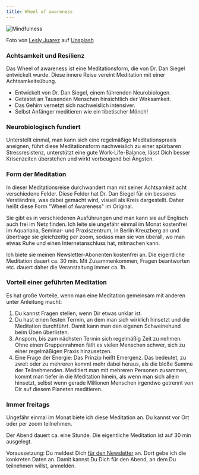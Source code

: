```yaml
---
title: Wheel of awareness
---
```


![Mindfulness](/assets/2023-04-12-mindfulness.jpg)

Foto von <a href="https://unsplash.com/@jblesly?utm_source=unsplash&utm_medium=referral&utm_content=creditCopyText">Lesly Juarez</a> auf <a href="https://unsplash.com/de/s/fotos/achtsamkeit?utm_source=unsplash&utm_medium=referral&utm_content=creditCopyText">Unsplash</a>
  
  
 ### Achtsamkeit und Resilienz
 
 Das Wheel of awareness ist eine Meditationsform, die von Dr. Dan Siegel entwickelt wurde. Diese innere Reise vereint Meditation mit einer Achtsamkeitsübung.  
 
- Entwickelt von Dr. Dan Siegel, einem führenden Neurobiologen.
- Getestet an Tausenden Menschen hinsichtlich der Wirksamkeit.
- Das Gehirn vernetzt sich nachweislich intensiver. 
- Selbst Anfänger meditieren wie ein tibetischer Mönch! 
  
### Neurobiologisch fundiert
Unterstellt einmal, man kann sich eine regelmäßige Meditationspraxis aneignen, führt diese Meditationsform nachweislich zu einer 
spürbaren Stressresistenz, unterstützt eine gute Work-Life-Balance, lässt Dich besser Krisenzeiten überstehen und wirkt vorbeugend bei Ängsten.

### Form der Meditation
In dieser Meditationsreise durchwandert man mit seiner Achtsamkeit acht verschiedene Felder. Diese Felder hat Dr. Dan Siegel für ein besseres Verständnis, was dabei gemacht wird, visuell als Kreis dargestellt. Daher heißt diese Form "Wheel of Awareness" im Original. 

Sie gibt es in verschiedenen Ausführungen und man kann sie auf Englisch auch frei im Netz finden. Ich leite sie ungefähr einmal im Monat kostenfrei im Aquariana, Seminar- und Praxiszentrum, in Berlin Kreuzberg an und übertrage sie gleichzeitig per zoom, sodass man sie von überall, wo man etwas Ruhe und einen Internetanschluss hat, mitmachen kann. 

Ich biete sie meinen Newsletter-Abonenten kostenfrei an. Die eigentliche Meditation dauert ca. 30 min. Mit Zusammenkommen, Fragen beantworten etc. dauert daher die Veranstaltung immer ca. 1h. 

### Vorteil einer geführten Meditation
Es hat große Vorteile, wenn man eine Meditation gemeinsam mit anderen unter Anleitung macht: 

1. Du kannst Fragen stellen, wenn Dir etwas unklar ist. 
2. Du hast einen festen Termin, an dem man sich wirklich hinsetzt und die Meditation durchführt. Damit kann man den eigenen Schweinehund beim Üben überlisten.  
3. Ansporn, bis zum nächsten Termin sich regelmäßig Zeit zu nehmen. Ohne einen Gruppenrahmen fällt es vielen Menschen schwer, sich zu einer regelmäßigen Praxis hinzusetzen.  
4. Eine Frage der Energie: Das Prinzip heißt Emergenz. Das bedeutet, zu zweit oder zu mehreren kommt mehr dabei heraus, als die bloße Summe der Teilnehmenden. Meditiert man mit mehreren Personen zusammen, kommt man tiefer in die Meditation hinein, als wenn man sich allein hinsetzt, selbst wenn gerade Millionen Menschen irgendwo getrennt von Dir auf diesem Planeten meditieren. 

### Immer freitags
Ungefähr einmal im Monat biete ich diese Meditation an. Du kannst vor Ort oder per zoom teilnehmen. 

Der Abend dauert ca. eine Stunde. Die eigentliche Meditation ist auf 30 min ausgelegt. 

Voraussetzung: Du meldest Dich [für den Newsletter](/2021/04/21/Landingspage-Newsletteranmeldung.html) an. Dort gebe ich die konkreten Daten an. Damit kannst Du Dich für den Abend, an dem Du teilnehmen willst, anmelden. 
